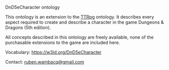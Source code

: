 
DnD5eCharacter ontology

This ontology is an extension to the [TTRpg](https://w3id.org/TTRpg) ontology. It describes every aspect required to create and describe a character in the game Dungeons & Dragons (5th edition).

All concepts described in this ontology are freely available, none of the purchasable extensions to the game are included here.

Vocabulary: https://w3id.org/DnD5eCharacter

Contact: ruben.wambacq@gmail.com
